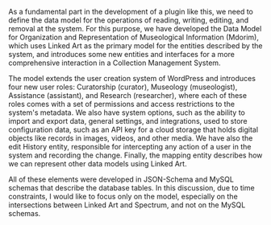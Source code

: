 As a fundamental part in the development of a plugin like this, we need to define the data model for the operations of reading, writing, editing, and removal at the system. For this purpose, we have developed the Data Model for Organization and Representation of Museological Information (Mdorim), which uses Linked Art as the primary model for the entities described by the system, and introduces some new entities and interfaces for a more comprehensive interaction in a Collection Management System.

The model extends the user creation system of WordPress and introduces four new user roles: Curatorship (curator), Museology (museologist), Assistance (assistant), and Research (researcher), where each of these roles comes with a set of permissions and access restrictions to the system's metadata. We also have system options, such as the ability to import and export data, general settings, and integrations, used to store configuration data, such as an API key for a cloud storage that holds digital objects like records in images, videos, and other media. We have also the edit History entity, responsible for intercepting any action of a user in the system and recording the change. Finally, the mapping entity describes how we can represent other data models using Linked Art.

All of these elements were developed in JSON-Schema and MySQL schemas that describe the database tables. In this discussion, due to time constraints, I would like to focus only on the model, especially on the intersections between Linked Art and Spectrum, and not on the MySQL schemas.
